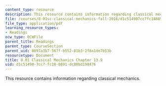 ```yaml
---
content_type: resource
description: This resource contains information regarding classical mechanics.
file: /courses/8-01sc-classical-mechanics-fall-2016/d1c514907cc7fc188891dc88bd198476_MIT8_01F16_chapter13.9.pdf
file_type: application/pdf
learning_resource_types:
- Readings
ocw_type: OCWFile
parent_title: Readings
parent_type: CourseSection
parent_uid: 8897a3b7-567f-b552-81b3-2f8a1de7b53b
resourcetype: Document
title: 8.01 Classical Mechanics Chapter 13.9
uid: d1c51490-7cc7-fc18-8891-dc88bd198476
---
```

This resource contains information regarding classical mechanics.
